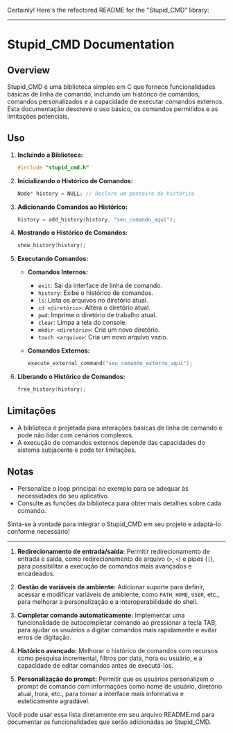 Certainly! Here's the refactored README for the "Stupid_CMD" library:

---

# Stupid_CMD Documentation

## Overview

Stupid_CMD é uma biblioteca simples em C que fornece funcionalidades básicas de linha de comando, incluindo um histórico de comandos, comandos personalizados e a capacidade de executar comandos externos. Esta documentação descreve o uso básico, os comandos permitidos e as limitações potenciais.

## Uso

1. **Incluindo a Biblioteca:**

    ```c
    #include "stupid_cmd.h"
    ```

2. **Inicializando o Histórico de Comandos:**

    ```c
    Node* history = NULL; // Declare um ponteiro de histórico
    ```

3. **Adicionando Comandos ao Histórico:**

    ```c
    history = add_history(history, "seu_comando_aqui");
    ```

4. **Mostrando o Histórico de Comandos:**

    ```c
    show_history(history);
    ```

5. **Executando Comandos:**

    - **Comandos Internos:**
        - `exit`: Sai da interface de linha de comando.
        - `history`: Exibe o histórico de comandos.
        - `ls`: Lista os arquivos no diretório atual.
        - `cd <diretório>`: Altera o diretório atual.
        - `pwd`: Imprime o diretório de trabalho atual.
        - `clear`: Limpa a tela do console.
        - `mkdir <diretório>`: Cria um novo diretório.
        - `touch <arquivo>`: Cria um novo arquivo vazio.

    - **Comandos Externos:**
        ```c
        execute_external_command("seu_comando_externo_aqui");
        ```

6. **Liberando o Histórico de Comandos:**

    ```c
    free_history(history);
    ```

## Limitações

- A biblioteca é projetada para interações básicas de linha de comando e pode não lidar com cenários complexos.
- A execução de comandos externos depende das capacidades do sistema subjacente e pode ter limitações.

## Notas

- Personalize o loop principal no exemplo para se adequar às necessidades do seu aplicativo.
- Consulte as funções da biblioteca para obter mais detalhes sobre cada comando.

Sinta-se à vontade para integrar o Stupid_CMD em seu projeto e adaptá-lo conforme necessário!

---

1. **Redirecionamento de entrada/saída:** Permitir redirecionamento de entrada e saída, como redirecionamento de arquivo (`>`, `<`) e pipes (`|`), para possibilitar a execução de comandos mais avançados e encadeados.

2. **Gestão de variáveis de ambiente:** Adicionar suporte para definir, acessar e modificar variáveis de ambiente, como `PATH`, `HOME`, `USER`, etc., para melhorar a personalização e a interoperabilidade do shell.

3. **Completar comando automaticamente:** Implementar uma funcionalidade de autocompletar comando ao pressionar a tecla TAB, para ajudar os usuários a digitar comandos mais rapidamente e evitar erros de digitação.

4. **Histórico avançado:** Melhorar o histórico de comandos com recursos como pesquisa incremental, filtros por data, hora ou usuário, e a capacidade de editar comandos antes de executá-los.

5. **Personalização do prompt:** Permitir que os usuários personalizem o prompt de comando com informações como nome de usuário, diretório atual, hora, etc., para tornar a interface mais informativa e esteticamente agradável.

Você pode usar essa lista diretamente em seu arquivo README.md para documentar as funcionalidades que serão adicionadas ao Stupid_CMD.
